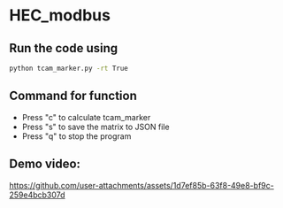 # HEC_modbus

## Run the code using
```bash
python tcam_marker.py -rt True
```

## Command for function
- Press "c" to calculate tcam_marker
- Press "s" to save the matrix to JSON file
- Press "q" to stop the program

## Demo video:

https://github.com/user-attachments/assets/1d7ef85b-63f8-49e8-bf9c-259e4bcb307d

